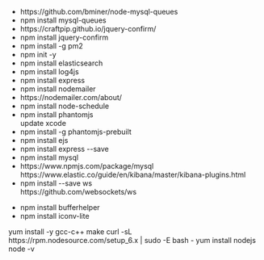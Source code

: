 <ul>

<li>https://github.com/bminer/node-mysql-queues</li>
<li>npm install mysql-queues</li>
<li>https://craftpip.github.io/jquery-confirm/</li>
<li>npm install jquery-confirm</li>
<li>npm install -g pm2 </li>
<li>npm init -y </li>
<li>npm install elasticsearch </li>
<li>npm install log4js </li>
<li>npm install express </li>
<li>npm install nodemailer  </li>
<li>https://nodemailer.com/about/  </li>
<li>npm install node-schedule   </li>
<li>npm install phantomjs   </li>
<span>update xcode</span>
<li>npm install -g phantomjs-prebuilt</li>

<li>npm install ejs  </li>
<li>npm install express --save  </li>
<li>npm install mysql  </li>
<li>https://www.npmjs.com/package/mysql  </li>
 	https://www.elastic.co/guide/en/kibana/master/kibana-plugins.html <br />
<li>npm install --save ws </li>
<span>https://github.com/websockets/ws</span>
</ul>
<ul>
<li>npm install bufferhelper</li>
<li>npm install iconv-lite</li>

</ul>
<span>
yum install -y gcc-c++ make
curl -sL https://rpm.nodesource.com/setup_6.x | sudo -E bash -
yum install nodejs
node -v
</span>